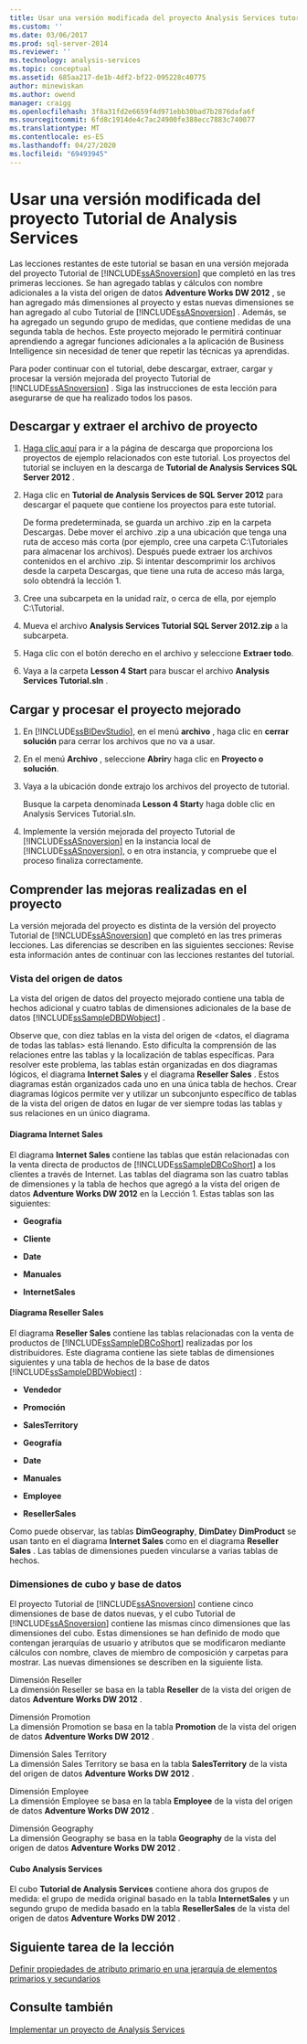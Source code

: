 ```yaml
---
title: Usar una versión modificada del proyecto Analysis Services tutorial | Microsoft Docs
ms.custom: ''
ms.date: 03/06/2017
ms.prod: sql-server-2014
ms.reviewer: ''
ms.technology: analysis-services
ms.topic: conceptual
ms.assetid: 685aa217-de1b-4df2-bf22-095228c40775
author: minewiskan
ms.author: owend
manager: craigg
ms.openlocfilehash: 3f8a31fd2e6659f4d971ebb30bad7b2876dafa6f
ms.sourcegitcommit: 6fd8c1914de4c7ac24900fe388ecc7883c740077
ms.translationtype: MT
ms.contentlocale: es-ES
ms.lasthandoff: 04/27/2020
ms.locfileid: "69493945"
---
```

# <a name="using-a-modified-version-of-the-analysis-services-tutorial-project"></a>Usar una versión modificada del proyecto Tutorial de Analysis Services
  Las lecciones restantes de este tutorial se basan en una versión mejorada del proyecto Tutorial de [!INCLUDE[ssASnoversion](../includes/ssasnoversion-md.md)] que completó en las tres primeras lecciones. Se han agregado tablas y cálculos con nombre adicionales a la vista del origen de datos **Adventure Works DW 2012** , se han agregado más dimensiones al proyecto y estas nuevas dimensiones se han agregado al cubo Tutorial de [!INCLUDE[ssASnoversion](../includes/ssasnoversion-md.md)] . Además, se ha agregado un segundo grupo de medidas, que contiene medidas de una segunda tabla de hechos. Este proyecto mejorado le permitirá continuar aprendiendo a agregar funciones adicionales a la aplicación de Business Intelligence sin necesidad de tener que repetir las técnicas ya aprendidas.  
  
 Para poder continuar con el tutorial, debe descargar, extraer, cargar y procesar la versión mejorada del proyecto Tutorial de [!INCLUDE[ssASnoversion](../includes/ssasnoversion-md.md)] .  Siga las instrucciones de esta lección para asegurarse de que ha realizado todos los pasos.  
  
## <a name="downloading-and-extracting-the-project-file"></a>Descargar y extraer el archivo de proyecto  
  
1.  [Haga clic aquí](https://go.microsoft.com/fwlink/?LinkID=221866) para ir a la página de descarga que proporciona los proyectos de ejemplo relacionados con este tutorial. Los proyectos del tutorial se incluyen en la descarga de **Tutorial de Analysis Services SQL Server 2012** .  
  
2.  Haga clic en **Tutorial de Analysis Services de SQL Server 2012** para descargar el paquete que contiene los proyectos para este tutorial.  
  
     De forma predeterminada, se guarda un archivo .zip en la carpeta Descargas. Debe mover el archivo .zip a una ubicación que tenga una ruta de acceso más corta (por ejemplo, cree una carpeta C:\Tutoriales para almacenar los archivos).  Después puede extraer los archivos contenidos en el archivo .zip. Si intentar descomprimir los archivos desde la carpeta Descargas, que tiene una ruta de acceso más larga, solo obtendrá la lección 1.  
  
3.  Cree una subcarpeta en la unidad raíz, o cerca de ella, por ejemplo C:\Tutorial.  
  
4.  Mueva el archivo **Analysis Services Tutorial SQL Server 2012.zip** a la subcarpeta.  
  
5.  Haga clic con el botón derecho en el archivo y seleccione **Extraer todo**.  
  
6.  Vaya a la carpeta **Lesson 4 Start** para buscar el archivo **Analysis Services Tutorial.sln** .  
  
## <a name="loading-and-processing-the-enhanced-project"></a>Cargar y procesar el proyecto mejorado  
  
1.  En [!INCLUDE[ssBIDevStudio](../includes/ssbidevstudio-md.md)], en el menú **archivo** , haga clic en **cerrar solución** para cerrar los archivos que no va a usar.  
  
2.  En el menú **Archivo** , seleccione **Abrir**y haga clic en **Proyecto o solución**.  
  
3.  Vaya a la ubicación donde extrajo los archivos del proyecto de tutorial.  
  
     Busque la carpeta denominada **Lesson 4 Start**y haga doble clic en Analysis Services Tutorial.sln.  
  
4.  Implemente la versión mejorada del proyecto Tutorial de [!INCLUDE[ssASnoversion](../includes/ssasnoversion-md.md)] en la instancia local de [!INCLUDE[ssASnoversion](../includes/ssasnoversion-md.md)], o en otra instancia, y compruebe que el proceso finaliza correctamente.  
  
## <a name="understanding-the-enhancements-to-the-project"></a>Comprender las mejoras realizadas en el proyecto  
 La versión mejorada del proyecto es distinta de la versión del proyecto Tutorial de [!INCLUDE[ssASnoversion](../includes/ssasnoversion-md.md)] que completó en las tres primeras lecciones. Las diferencias se describen en las siguientes secciones: Revise esta información antes de continuar con las lecciones restantes del tutorial.  
  
### <a name="data-source-view"></a>Vista del origen de datos  
 La vista del origen de datos del proyecto mejorado contiene una tabla de hechos adicional y cuatro tablas de dimensiones adicionales de la base de datos [!INCLUDE[ssSampleDBDWobject](../includes/sssampledbdwobject-md.md)] .  
  
 Observe que, con diez tablas en la vista del origen de \<datos, el diagrama de todas las tablas> está llenando. Esto dificulta la comprensión de las relaciones entre las tablas y la localización de tablas específicas. Para resolver este problema, las tablas están organizadas en dos diagramas lógicos, el diagrama **Internet Sales** y el diagrama **Reseller Sales** . Estos diagramas están organizados cada uno en una única tabla de hechos. Crear diagramas lógicos permite ver y utilizar un subconjunto específico de tablas de la vista del origen de datos en lugar de ver siempre todas las tablas y sus relaciones en un único diagrama.  
  
#### <a name="internet-sales-diagram"></a>Diagrama Internet Sales  
 El diagrama **Internet Sales** contiene las tablas que están relacionadas con la venta directa de productos de [!INCLUDE[ssSampleDBCoShort](../includes/sssampledbcoshort-md.md)] a los clientes a través de Internet. Las tablas del diagrama son las cuatro tablas de dimensiones y la tabla de hechos que agregó a la vista del origen de datos **Adventure Works DW 2012** en la Lección 1. Estas tablas son las siguientes:  
  
-   **Geografía**  
  
-   **Cliente**  
  
-   **Date**  
  
-   **Manuales**  
  
-   **InternetSales**  
  
#### <a name="reseller-sales-diagram"></a>Diagrama Reseller Sales  
 El diagrama **Reseller Sales** contiene las tablas relacionadas con la venta de productos de [!INCLUDE[ssSampleDBCoShort](../includes/sssampledbcoshort-md.md)] realizadas por los distribuidores. Este diagrama contiene las siete tablas de dimensiones siguientes y una tabla de hechos de la base de datos [!INCLUDE[ssSampleDBDWobject](../includes/sssampledbdwobject-md.md)] :  
  
-   **Vendedor**  
  
-   **Promoción**  
  
-   **SalesTerritory**  
  
-   **Geografía**  
  
-   **Date**  
  
-   **Manuales**  
  
-   **Employee**  
  
-   **ResellerSales**  
  
 Como puede observar, las tablas **DimGeography**, **DimDate**y **DimProduct** se usan tanto en el diagrama **Internet Sales** como en el diagrama **Reseller Sales** . Las tablas de dimensiones pueden vincularse a varias tablas de hechos.  
  
### <a name="database-and-cube-dimensions"></a>Dimensiones de cubo y base de datos  
 El proyecto Tutorial de [!INCLUDE[ssASnoversion](../includes/ssasnoversion-md.md)] contiene cinco dimensiones de base de datos nuevas, y el cubo Tutorial de [!INCLUDE[ssASnoversion](../includes/ssasnoversion-md.md)] contiene las mismas cinco dimensiones que las dimensiones del cubo. Estas dimensiones se han definido de modo que contengan jerarquías de usuario y atributos que se modificaron mediante cálculos con nombre, claves de miembro de composición y carpetas para mostrar. Las nuevas dimensiones se describen en la siguiente lista.  
  
 Dimensión Reseller  
 La dimensión Reseller se basa en la tabla **Reseller** de la vista del origen de datos **Adventure Works DW 2012** .  
  
 Dimensión Promotion  
 La dimensión Promotion se basa en la tabla **Promotion** de la vista del origen de datos **Adventure Works DW 2012** .  
  
 Dimensión Sales Territory  
 La dimensión Sales Territory se basa en la tabla **SalesTerritory** de la vista del origen de datos **Adventure Works DW 2012** .  
  
 Dimensión Employee  
 La dimensión Employee se basa en la tabla **Employee** de la vista del origen de datos **Adventure Works DW 2012** .  
  
 Dimensión Geography  
 La dimensión Geography se basa en la tabla **Geography** de la vista del origen de datos **Adventure Works DW 2012** .  
  
#### <a name="analysis-services-cube"></a>Cubo Analysis Services  
 El cubo **Tutorial de Analysis Services** contiene ahora dos grupos de medida: el grupo de medida original basado en la tabla **InternetSales** y un segundo grupo de medida basado en la tabla **ResellerSales** de la vista del origen de datos **Adventure Works DW 2012** .  
  
## <a name="next-task-in-lesson"></a>Siguiente tarea de la lección  
 [Definir propiedades de atributo primario en una jerarquía de elementos primarios y secundarios](lesson-4-2-defining-parent-attribute-properties-in-a-parent-child-hierarchy.md) 
  
## <a name="see-also"></a>Consulte también  
 [Implementar un proyecto de Analysis Services](lesson-2-5-deploying-an-analysis-services-project.md)  
  
  
